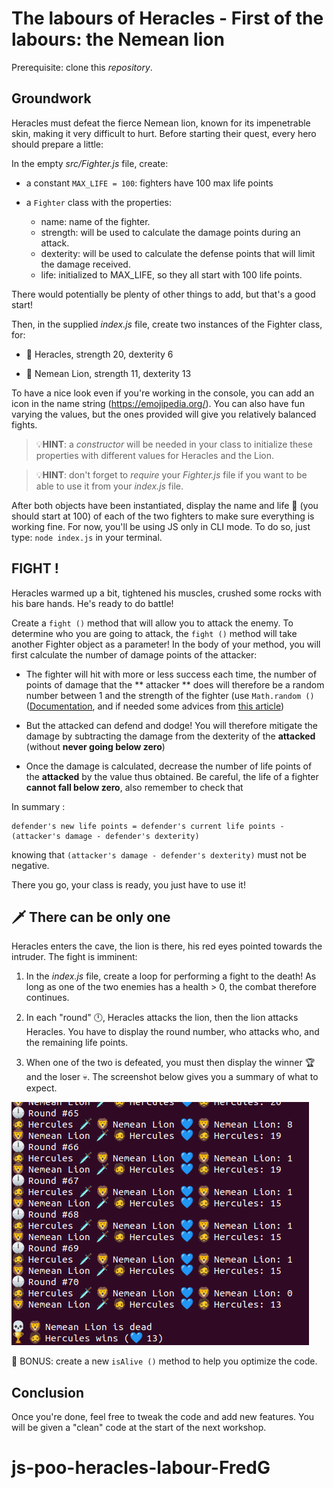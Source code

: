 # The labours of Heracles - First of the labours: the Nemean lion

Prerequisite: clone this _repository_.

## Groundwork

Heracles must defeat the fierce Nemean lion, known for its impenetrable skin, making it very difficult to hurt. Before starting their quest, every hero should prepare a little:

In the empty _src/Fighter.js_ file, create:

- a constant `MAX_LIFE = 100`: fighters have 100 max life points

- a `Fighter` class with the properties:
  - name: name of the fighter.
  - strength: will be used to calculate the damage points during an attack.
  - dexterity: will be used to calculate the defense points that will limit the damage received.
  - life: initialized to MAX_LIFE, so they all start with 100 life points.

There would potentially be plenty of other things to add, but that's a good start!

Then, in the supplied _index.js_ file, create two instances of the Fighter class, for:

- 🧔 Heracles, strength 20, dexterity 6

- 🦁 Nemean Lion, strength 11, dexterity 13

To have a nice look even if you're working in the console, you can add an icon in the name string (https://emojipedia.org/).
You can also have fun varying the values, but the ones provided will give you relatively balanced fights.

> 💡**HINT**: a _constructor_ will be needed in your class to initialize these properties with different values for Heracles and the Lion.

> 💡**HINT**: don't forget to _require_ your _Fighter.js_ file if you want to be able to use it from your _index.js_ file.

After both objects have been instantiated, display the name and life 💙 (you should start at 100) of each of the two fighters to make sure everything is working fine. For now, you'll be using JS only in CLI mode.
To do so, just type: `node index.js` in your terminal.

## FIGHT !

Heracles warmed up a bit, tightened his muscles, crushed some rocks with his bare hands. He's ready to do battle!

Create a `fight ()` method that will allow you to attack the enemy. To determine who you are going to attack, the `fight ()` method will take another Fighter object as a parameter! In the body of your method, you will first calculate the number of damage points of the attacker:

- The fighter will hit with more or less success each time, the number of points of damage that the ** attacker ** does will therefore be a random number between 1 and the strength of the fighter (use `Math.random ()` ([Documentation](https://developer.mozilla.org/en-US/docs/Web/JavaScript/Reference/Global_Objects/Math/random), and if needed some advices from [this article](https://dev.to/rocambille/how-to-roll-a-dice-in-javascript-51j0))

- But the attacked can defend and dodge! You will therefore mitigate the damage by subtracting the damage from the dexterity of the **attacked** (without **never going below zero**)

- Once the damage is calculated, decrease the number of life points of the **attacked** by the value thus obtained. Be careful, the life of a fighter **cannot fall below zero**, also remember to check that

In summary :

```
defender's new life points = defender's current life points - (attacker's damage - defender's dexterity)
```

knowing that `(attacker's damage - defender's dexterity)` must not be negative.

There you go, your class is ready, you just have to use it!

## 🗡️ There can be only one

Heracles enters the cave, the lion is there, his red eyes pointed towards the intruder. The fight is imminent:

1. In the _index.js_ file, create a loop for performing a fight to the death! As long as one of the two enemies has a health > 0, the combat therefore continues.

2. In each "round" 🕛, Heracles attacks the lion, then the lion attacks Heracles. You have to display the round number, who attacks who, and the remaining life points.

3. When one of the two is defeated, you must then display the winner 🏆 and the loser 💀. The screenshot below gives you a summary of what to expect.

![instructions](instructions.png)

🎁 BONUS: create a new `isAlive ()` method to help you optimize the code.

## Conclusion

Once you're done, feel free to tweak the code and add new features.
You will be given a "clean" code at the start of the next workshop.
# js-poo-heracles-labour-FredG
